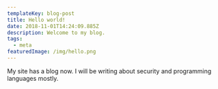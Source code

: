```yaml
---
templateKey: blog-post
title: Hello world!
date: 2018-11-01T14:24:09.885Z
description: Welcome to my blog.
tags:
  - meta
featuredImage: /img/hello.png
---
```

My site has a blog now. I will be writing about security and programming languages mostly.
